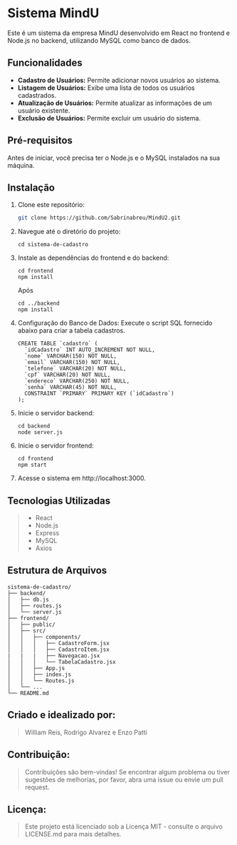 # Sistema MindU

Este é um sistema da empresa MindU desenvolvido em React no frontend e Node.js no backend, utilizando MySQL como banco de dados.

## Funcionalidades

- **Cadastro de Usuários:** Permite adicionar novos usuários ao sistema.
- **Listagem de Usuários:** Exibe uma lista de todos os usuários cadastrados.
- **Atualização de Usuários:** Permite atualizar as informações de um usuário existente.
- **Exclusão de Usuários:** Permite excluir um usuário do sistema.

## Pré-requisitos

Antes de iniciar, você precisa ter o Node.js e o MySQL instalados na sua máquina.

## Instalação

1. Clone este repositório:

   ```bash
   git clone https://github.com/Sabrinabreu/MindU2.git

   ```

2. Navegue até o diretório do projeto:
    ````
   cd sistema-de-cadastro
   ````

4. Instale as dependências do frontend e do backend:
   ````
   cd frontend
   npm install
   ````
   Após
   ````
   cd ../backend
   npm install
   ````

6. Configuração do Banco de Dados:
   Execute o script SQL fornecido abaixo para criar a tabela cadastros.
   ````
   CREATE TABLE `cadastro` ( 
     `idCadastro` INT AUTO_INCREMENT NOT NULL,
     `nome` VARCHAR(150) NOT NULL,
     `email` VARCHAR(150) NOT NULL,
     `telefone` VARCHAR(20) NOT NULL,
     `cpf` VARCHAR(20) NOT NULL,
     `endereco` VARCHAR(250) NOT NULL,
     `senha` VARCHAR(45) NOT NULL,
     CONSTRAINT `PRIMARY` PRIMARY KEY (`idCadastro`)
   );
   ````

7. Inicie o servidor backend:
   ````
   cd backend
   node server.js
   ````

9. Inicie o servidor frontend:
   ````
   cd frontend
   npm start
   ````

11. Acesse o sistema em http://localhost:3000.

## Tecnologias Utilizadas
   > - React
   > - Node.js
   > - Express
   > - MySQL
   > - Axios

## Estrutura de Arquivos

    sistema-de-cadastro/
    ├── backend/
    │   ├── db.js
    │   ├── routes.js
    │   └── server.js
    ├── frontend/
    │   ├── public/
    │   ├── src/
    │   │   ├── components/
    │   │   │   ├── CadastroForm.jsx
    │   │   │   ├── CadastroItem.jsx
    |   |   |   ├── Navegacao.jsx
    │   │   │   └── TabelaCadastro.jsx
    │   │   ├── App.js
    │   │   ├── index.js
    │   │   └── Routes.js
    │   └── ...
    └── README.md

## Criado e idealizado por:
> William Reis, Rodrigo Alvarez e Enzo Patti

## Contribuição:
> Contribuições são bem-vindas! Se encontrar algum problema ou tiver sugestões de melhorias, por favor, abra uma issue ou envie um pull request.

## Licença:
> Este projeto está licenciado sob a Licença MIT - consulte o arquivo LICENSE.md para mais detalhes.


